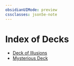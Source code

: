 ```yaml
---
obsidianUIMode: preview
cssclasses: json5e-note
---
```

# Index of Decks

- [Deck of Illusions](./deck-of-illusions-xdmg.md)
- [Mysterious Deck](./mysterious-deck-xdmg.md)
